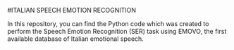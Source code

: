#ITALIAN SPEECH EMOTION RECOGNITION

In this repository, you can find the Python code which was created to perform the Speech Emotion Recognition (SER) task using EMOVO, the first available database of Italian emotional speech.